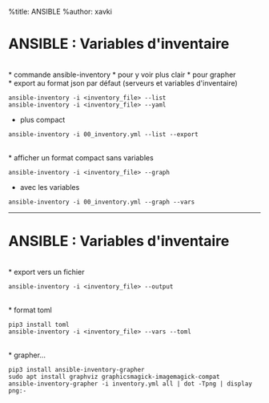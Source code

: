 %title: ANSIBLE
%author: xavki


# ANSIBLE : Variables d'inventaire



<br>
* commande ansible-inventory
		* pour y voir plus clair
		* pour grapher

<br>
* export au format json par défaut (serveurs et variables d'inventaire)

```
ansible-inventory -i <inventory_file> --list
ansible-inventory -i <inventory_file> --yaml
```

* plus compact

```
ansible-inventory -i 00_inventory.yml --list --export
```

<br>
* afficher un format compact sans variables

```
ansible-inventory -i <inventory_file> --graph
```

* avec les variables

```
ansible-inventory -i 00_inventory.yml --graph --vars
```

---------------------------------------------------------------------------------------------

# ANSIBLE : Variables d'inventaire


<br>
* export vers un fichier

```
ansible-inventory -i <inventory_file> --output
```

<br>
* format toml

```
pip3 install toml
ansible-inventory -i <inventory_file> --vars --toml
```

<br>
* grapher...

```
pip3 install ansible-inventory-grapher
sudo apt install graphviz graphicsmagick-imagemagick-compat
ansible-inventory-grapher -i inventory.yml all | dot -Tpng | display png:-
```

